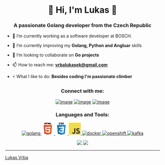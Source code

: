 <h1 align="center">👋 Hi, I'm Lukas 👋</h1>
<h3 align="center">A passionate Golang developer from the Czech Republic</h3>

- 🔭 I’m currently working as a software developer at BOSCH.

- 🌱 I’m currently improving my **Golang, Python and Angluar** skills

- 👯 I’m looking to collaborate on **Go projects**

- 📫 How to reach me: **vrbalukasek@gmail.com**

- ⚡ What I like to do: **Besides coding I'm passionate climber**

<h3 align="center">Connect with me:</h3>
<div align="center">

[![image](https://img.shields.io/badge/LinkedIn-0077B5?style=for-the-badge&logo=linkedin&logoColor=white)](https://cz.linkedin.com/in/lukáš-vrba-00026512a)
[![image](https://img.shields.io/badge/Instagram-E4405F?style=for-the-badge&logo=instagram&logoColor=white)](https://www.instagram.com/vrba_lu/)
[![image](https://img.shields.io/badge/Gmail-D14836?style=for-the-badge&logo=gmail&logoColor=white)](mailto:vrbalukasek@gmail.com)
  
</div>

<h3 align="center">Languages and Tools:</h3>

<p align="center"> 
  <a href="https://www.golang.org" target="_blank"> 
    <img src="https://golang.org/lib/godoc/images/go-logo-blue.svg" alt="golang" width="40" height="40"/> 
  </a> 
  <a href="https://www.w3.org/html/" target="_blank"> 
    <img src="https://raw.githubusercontent.com/devicons/devicon/master/icons/html5/html5-original-wordmark.svg" alt="html5" width="40" height="40"/> 
  </a>
  <a href="https://www.w3schools.com/css/" target="_blank"> 
    <img src="https://raw.githubusercontent.com/devicons/devicon/master/icons/css3/css3-original-wordmark.svg" alt="css3" width="40" height="40"/> 
  </a> 
  <a href="https://developer.mozilla.org/en-US/docs/Web/JavaScript" target="_blank"> 
    <img src="https://raw.githubusercontent.com/devicons/devicon/master/icons/javascript/javascript-original.svg" alt="javascript" width="40" height="40"/> 
  </a> 
  <a href="https://www.docker.com/" target="_blank"> 
    <img src="https://www.docker.com/sites/default/files/social/docker_facebook_share.png" alt="docker" width="40" height="40"/> 
  </a> 
   <a href="https://www.redhat.com/en/technologies/cloud-computing/openshift" target="_blank"> 
    <img src="https://upload.wikimedia.org/wikipedia/commons/thumb/3/3a/OpenShift-LogoType.svg/1200px-OpenShift-LogoType.svg.png" alt="openshift" width="40" height="40"/> 
  </a> 
  <a href="https://kafka.apache.org/" target="_blank"> 
    <img src="https://rubix.nl/wp-content/uploads/2016/09/kafka-logo-wide.png" alt="kafka" width="40" height="40"/> 
  </a> 
  
  
</p>

<p align= "center">
  <img height= "150" src="https://github-readme-stats.vercel.app/api?username=vrbalu&theme=react&show_icons=true&include_all_commits=true" />
  <img height= "150" src="https://github-readme-stats.vercel.app/api/top-langs/?username=vrbalu&theme=react&layout=compact" />
</p>

------

[Lukas Vrba](https://github.com/vrbalu)
